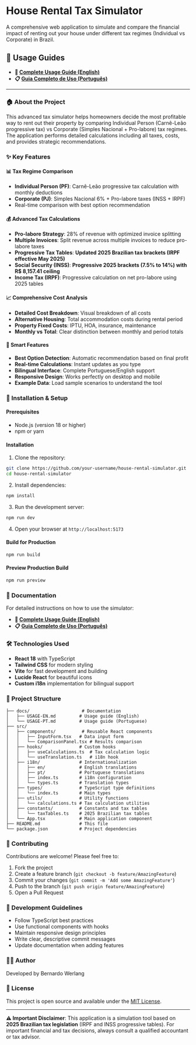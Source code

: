 # House Rental Tax Simulator

A comprehensive web application to simulate and compare the financial impact of renting out your house under different tax regimes (Individual vs Corporate) in Brazil.

## 📖 Usage Guides

- **📖 [Complete Usage Guide (English)](./docs/USAGE-EN.md)**
- **📋 [Guia Completo de Uso (Português)](./docs/USAGE-PT.md)**

---

### 🏠 About the Project

This advanced tax simulator helps homeowners decide the most profitable way to rent out their property by comparing Individual Person (Carnê-Leão progressive tax) vs Corporate (Simples Nacional + Pro-labore) tax regimes. The application performs detailed calculations including all taxes, costs, and provides strategic recommendations.

### ✨ Key Features

#### 📊 **Tax Regime Comparison**
- **Individual Person (PF)**: Carnê-Leão progressive tax calculation with monthly deductions
- **Corporate (PJ)**: Simples Nacional 6% + Pro-labore taxes (INSS + IRPF)
- Real-time comparison with best option recommendation

#### 💰 **Advanced Tax Calculations**
- **Pro-labore Strategy**: 28% of revenue with optimized invoice splitting
- **Multiple Invoices**: Split revenue across multiple invoices to reduce pro-labore taxes
- **Progressive Tax Tables**: **Updated 2025 Brazilian tax brackets (IRPF effective May 2025)**
- **Social Security (INSS)**: **Progressive 2025 brackets (7.5% to 14%) with R$ 8,157.41 ceiling**
- **Income Tax (IRPF)**: Progressive calculation on net pro-labore using 2025 tables

#### 📈 **Comprehensive Cost Analysis**
- **Detailed Cost Breakdown**: Visual breakdown of all costs
- **Alternative Housing**: Total accommodation costs during rental period
- **Property Fixed Costs**: IPTU, HOA, insurance, maintenance
- **Monthly vs Total**: Clear distinction between monthly and period totals

#### 🎯 **Smart Features**
- **Best Option Detection**: Automatic recommendation based on final profit
- **Real-time Calculations**: Instant updates as you type
- **Bilingual Interface**: Complete Portuguese/English support
- **Responsive Design**: Works perfectly on desktop and mobile
- **Example Data**: Load sample scenarios to understand the tool

### 🚀 Installation & Setup

#### Prerequisites
- Node.js (version 18 or higher)
- npm or yarn

#### Installation
1. Clone the repository:
```bash
git clone https://github.com/your-username/house-rental-simulator.git
cd house-rental-simulator
```

2. Install dependencies:
```bash
npm install
```

3. Run the development server:
```bash
npm run dev
```

4. Open your browser at `http://localhost:5173`

#### Build for Production
```bash
npm run build
```

#### Preview Production Build
```bash
npm run preview
```

### 📖 Documentation

For detailed instructions on how to use the simulator:
- **📖 [Complete Usage Guide (English)](./docs/USAGE-EN.md)**
- **📋 [Guia Completo de Uso (Português)](./docs/USAGE-PT.md)**

### 🛠️ Technologies Used

- **React 18** with TypeScript
- **Tailwind CSS** for modern styling
- **Vite** for fast development and building
- **Lucide React** for beautiful icons
- **Custom i18n** implementation for bilingual support

### 📁 Project Structure

```
├── docs/                    # Documentation
│   ├── USAGE-EN.md         # Usage guide (English)
│   └── USAGE-PT.md         # Usage guide (Portuguese)
├── src/
│   ├── components/          # Reusable React components
│   │   ├── InputForm.tsx   # Data input form
│   │   └── ComparisonPanel.tsx # Results comparison
│   ├── hooks/              # Custom hooks
│   │   ├── useCalculations.ts  # Tax calculation logic
│   │   └── useTranslation.ts   # i18n hook
│   ├── i18n/               # Internationalization
│   │   ├── en/             # English translations
│   │   ├── pt/             # Portuguese translations
│   │   ├── index.ts        # i18n configuration
│   │   └── types.ts        # Translation types
│   ├── types/              # TypeScript type definitions
│   │   └── index.ts        # Main types
│   ├── utils/              # Utility functions
│   │   └── calculations.ts # Tax calculation utilities
│   ├── constants/          # Constants and tax tables
│   │   └── taxTables.ts    # 2025 Brazilian tax tables
│   └── App.tsx             # Main application component
├── README.md               # This file
└── package.json            # Project dependencies
```

### 🤝 Contributing

Contributions are welcome! Please feel free to:

1. Fork the project
2. Create a feature branch (`git checkout -b feature/AmazingFeature`)
3. Commit your changes (`git commit -m 'Add some AmazingFeature'`)
4. Push to the branch (`git push origin feature/AmazingFeature`)
5. Open a Pull Request

### 📝 Development Guidelines

- Follow TypeScript best practices
- Use functional components with hooks
- Maintain responsive design principles
- Write clear, descriptive commit messages
- Update documentation when adding features

### 👨‍💻 Author

Developed by Bernardo Werlang

### 📄 License

This project is open source and available under the [MIT License](LICENSE).

---

**⚠️ Important Disclaimer**: This application is a simulation tool based on **2025 Brazilian tax legislation** (IRPF and INSS progressive tables). For important financial and tax decisions, always consult a qualified accountant or tax advisor.
